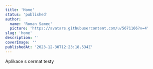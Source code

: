 ```yaml
---
title: 'Home'
status: 'published'
author:
  name: 'Roman Samec'
  picture: 'https://avatars.githubusercontent.com/u/5671166?v=4'
slug: 'home'
description: ''
coverImage: ''
publishedAt: '2023-12-30T12:23:18.534Z'
---
```


Aplikace s cermat testy
